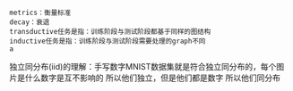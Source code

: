 ```
metrics：衡量标准
decay：衰退
transductive任务是指：训练阶段与测试阶段都基于同样的图结构
inductive任务是指：训练阶段与测试阶段需要处理的graph不同
a
```



独立同分布(iid)的理解：手写数字MNIST数据集就是符合独立同分布的，每个图片是什么数字是互不影响的 所以他们独立，但是他们都是数字 所以他们同分布

